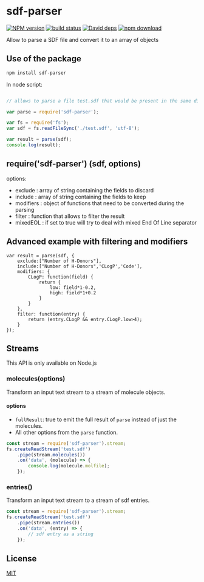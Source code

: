# sdf-parser

  [![NPM version][npm-image]][npm-url]
  [![build status][travis-image]][travis-url]
  [![David deps][david-image]][david-url]
  [![npm download][download-image]][download-url]

Allow to parse a SDF file and convert it to an array of objects

## Use of the package

```bash
npm install sdf-parser
```

In node script:
```js

// allows to parse a file test.sdf that would be present in the same directory

var parse = require('sdf-parser');

var fs = require('fs');
var sdf = fs.readFileSync('./test.sdf', 'utf-8');

var result = parse(sdf);
console.log(result);

```

## require('sdf-parser') (sdf, options)

options:
* exclude : array of string containing the fields to discard
* include : array of string containing the fields to keep
* modifiers : object of functions that need to be converted during the parsing
* filter : function that allows to filter the result
* mixedEOL : if set to true will try to deal with mixed End Of Line separator

## Advanced example with filtering and modifiers

```
var result = parse(sdf, {
    exclude:["Number of H-Donors"],
    include:["Number of H-Donors",'CLogP','Code'],
    modifiers: {
        CLogP: function(field) {
            return {
                low: field*1-0.2,
                high: field*1+0.2
            }
        }
    },
    filter: function(entry) {
        return (entry.CLogP && entry.CLogP.low>4);
    }
});
```

## Streams

This API is only available on Node.js

### molecules(options)

Transform an input text stream to a stream of molecule objects.

#### options

- `fullResult`: true to emit the full result of `parse` instead of just the molecules.
- All other options from the `parse` function.

```js
const stream = require('sdf-parser').stream;
fs.createReadStream('test.sdf')
    .pipe(stream.molecules())
    .on('data', (molecule) => {
        console.log(molecule.molfile);
    });
```

### entries()

Transform an input text stream to a stream of sdf entries.

```js
const stream = require('sdf-parser').stream;
fs.createReadStream('test.sdf')
    .pipe(stream.entries())
    .on('data', (entry) => {
        // sdf entry as a string
    });
```

## License

  [MIT](./LICENSE)

[npm-image]: https://img.shields.io/npm/v/sdf-parser.svg?style=flat-square
[npm-url]: https://www.npmjs.com/package/sdf-parser
[travis-image]: https://img.shields.io/travis/cheminfo-js/sdf-parser/master.svg?style=flat-square
[travis-url]: https://travis-ci.org/cheminfo-js/sdf-parser
[david-image]: https://img.shields.io/david/cheminfo-js/sdf-parser.svg?style=flat-square
[david-url]: https://david-dm.org/cheminfo-js/sdf-parser
[download-image]: https://img.shields.io/npm/dm/sdf-parser.svg?style=flat-square
[download-url]: https://www.npmjs.com/package/sdf-parser
